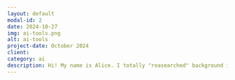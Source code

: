 ```yaml
---
layout: default
modal-id: 2
date: 2024-10-27
img: ai-tools.png
alt: ai-tools
project-date: October 2024
client: 
category: ai
description: Hi! My name is Alice. I totally "reasearched" background images AI tools.<br>My friends and I found few website for background images, for example, Dall-e, Photoroom, Midjourney, and Hotpot. However, Photoroom and Midjourney were not so helpfull...It is not an AI tool. <br>Dall-e was made, January 2021, the inventor of Dall-e is Aditya Ramesh, but OpenAI introduced Dall-e. Hotpot is free but, you have to pay money to use Dall-e. The most usefull AI tool is Hotpot since you can create and it is also... FREE!! I will probably rate Dall-e as 2.5/5 and Hotpot as 4.2/5. 
---
```

